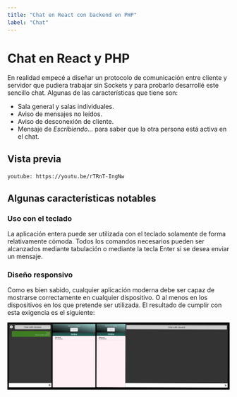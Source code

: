 ```yaml
---
title: "Chat en React con backend en PHP"
label: "Chat"
---
```


# Chat en React y PHP

En realidad empecé a diseñar un protocolo de comunicación entre cliente y servidor que pudiera trabajar sin Sockets y para probarlo desarrollé este sencillo chat. Algunas de las características que tiene son:

- Sala general y salas individuales.
- Aviso de mensajes no leídos.
- Aviso de desconexión de cliente.
- Mensaje de *Escribiendo...* para saber que la otra persona está activa en el chat.

## Vista previa

`youtube: https://youtu.be/rTRnT-IngNw`

## Algunas características notables

### Uso con el teclado

La aplicación entera puede ser utilizada con el teclado solamente de forma relativamente cómoda. Todos los comandos necesarios pueden ser alcanzados mediante tabulación o mediante la tecla Enter si se desea enviar un mensaje.

### Diseño responsivo

Como es bien sabido, cualquier aplicación moderna debe ser capaz de mostrarse correctamente en cualquier dispositivo. O al menos en los dispositivos en los que pretende ser utilizada. El resultado de cumplir con esta exigencia es el siguiente:

![](./responsive-design.png "Diseño responsivo")

